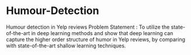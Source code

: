 # Humour-Detection
Humour detection in Yelp reviews
Problem Statement : To utilize the state-of-the-art in deep learning methods and show that deep learning can capture the higher order structure of humor in Yelp reviews, by comparing with state-of-the-art shallow learning techniques. 
